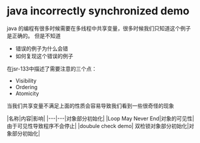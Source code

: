 # java incorrectly synchronized demo

java 的编程有很多时候需要在多线程中共享变量，很多时候我们只知道这个例子是正确的。
但是不知道
- 错误的例子为什么会错
- 如何复现这个错误的例子


在jsr-133中描述了需要注意的三个点：
- Visibility
- Ordering
- Atomicity   

当我们共享变量不满足上面的性质会容易导致我们看到一些很奇怪的现象




|名称|内容|影响|
|---|---|对象部分初始化|
|Loop May Never End|对象的可见性|由于可见性导致程序不会停止|
|doubule check demo| 双检锁对象部分初始化|对象部分初始化|
